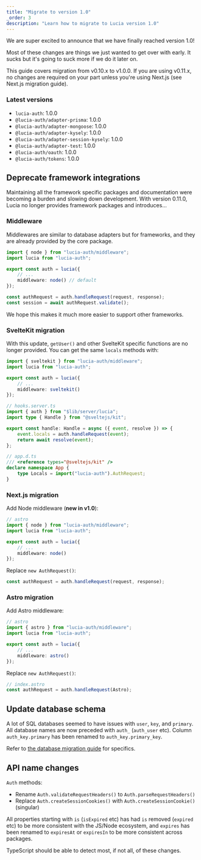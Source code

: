 ```yaml
---
title: "Migrate to version 1.0"
_order: 3
description: "Learn how to migrate to Lucia version 1.0"
---
```


We are super excited to announce that we have finally reached version 1.0!

Most of these changes are things we just wanted to get over with early. It sucks but it's going to suck more if we do it later on.

This guide covers migration from v0.10.x to v1.0.0. If you are using v0.11.x, no changes are required on your part unless you're using Next.js (see Next.js migration guide).

### Latest versions

- `lucia-auth`: 1.0.0
- `@lucia-auth/adapter-prisma`: 1.0.0
- `@lucia-auth/adapter-mongoose`: 1.0.0
- `@lucia-auth/adapter-kysely`: 1.0.0
- `@lucia-auth/adapter-session-kysely`: 1.0.0
- `@lucia-auth/adapter-test`: 1.0.0
- `@lucia-auth/oauth`: 1.0.0
- `@lucia-auth/tokens`: 1.0.0

## Deprecate framework integrations

Maintaining all the framework specific packages and documentation were becoming a burden and slowing down development. With version 0.11.0, Lucia no longer provides framework packages and introduces...

### Middleware

Middlewares are similar to database adapters but for frameworks, and they are already provided by the core package.

```ts
import { node } from "lucia-auth/middleware";
import lucia from "lucia-auth";

export const auth = lucia({
	// ...
	middleware: node() // default
});
```

```ts
const authRequest = auth.handleRequest(request, response);
const session = await authRequest.validate();
```

We hope this makes it much more easier to support other frameworks.

### SvelteKit migration

With this update, `getUser()` and other SvelteKit specific functions are no longer provided. You can get the same `locals` methods with:

```ts
import { sveltekit } from "lucia-auth/middleware";
import lucia from "lucia-auth";

export const auth = lucia({
	// ...
	middleware: sveltekit()
});
```

```ts
// hooks.server.ts
import { auth } from "$lib/server/lucia";
import type { Handle } from "@sveltejs/kit";

export const handle: Handle = async ({ event, resolve }) => {
	event.locals = auth.handleRequest(event);
	return await resolve(event);
};
```

```ts
// app.d.ts
/// <reference types="@sveltejs/kit" />
declare namespace App {
	type Locals = import("lucia-auth").AuthRequest;
}
```

### Next.js migration

Add Node middleware (**new in v1.0**):

```ts
// astro
import { node } from "lucia-auth/middleware";
import lucia from "lucia-auth";

export const auth = lucia({
	// ...
	middleware: node()
});
```

Replace `new AuthRequest()`:

```ts
const authRequest = auth.handleRequest(request, response);
```

### Astro migration

Add Astro middleware:

```ts
// astro
import { astro } from "lucia-auth/middleware";
import lucia from "lucia-auth";

export const auth = lucia({
	// ...
	middleware: astro()
});
```

Replace `new AuthRequest()`:

```ts
// index.astro
const authRequest = auth.handleRequest(Astro);
```

## Update database schema

A lot of SQL databases seemed to have issues with `user`, `key`, and `primary`. All database names are now preceded with `auth_` (`auth_user` etc). Column `auth_key.primary` has been renamed to `auth_key.primary_key`.

Refer to [the database migration guide](https://github.com/pilcrowOnPaper/lucia/discussions/435) for specifics.

## API name changes

`Auth` methods:

- Rename `Auth.validateRequestHeaders()` to `Auth.parseRequestHeaders()`
- Replace `Auth.createSessionCookies()` with `Auth.createSessionCookie()` (singular)

All properties starting with `is` (`isExpired` etc) has had `is` removed (`expired` etc) to be more consistent with the JS/Node ecosystem, and `expires` has been renamed to `expiresAt` or `expiresIn` to be more consistent across packages.

TypeScript should be able to detect most, if not all, of these changes.
